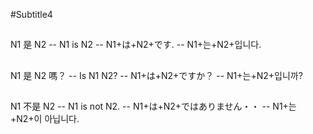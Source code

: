 #Subtitle4

##

N1 是 N2 -- N1 is N2 -- N1+は+N2+です. -- N1+는+N2+입니다.

##

N1 是 N2 嗎？ -- Is N1 N2? -- N1+は+N2+ですか？ -- N1+는+N2+입니까?

##

N1 不是 N2 -- N1 is not N2. -- N1+は+N2+ではありません・・ -- N1+는+N2+이 아닙니다.
